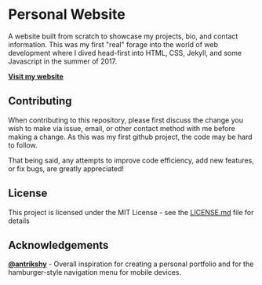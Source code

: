 Personal Website
==============

A website built from scratch to showcase my projects, bio, and contact information. This was my first "real" forage into the world of web development where I dived head-first into HTML, CSS, Jekyll, and some Javascript in the summer of 2017.

**[Visit my website](https://www.nolanbuzanis.com)**

Contributing
-------

When contributing to this repository, please first discuss the change you wish to make via issue, email, or other contact method with me before making a change. As this was my first github project, the code may be hard to follow.

That being said, any attempts to improve code efficiency, add new features, or fix bugs, are greatly appreciated!

License
--

This project is licensed under the MIT License - see the [LICENSE.md](/LICENSE.md) file for details

Acknowledgements
-

**[@antrikshy](https://github.com/Antrikshy)** - Overall inspiration for creating a personal portfolio and for the hamburger-style navigation menu for mobile devices.
